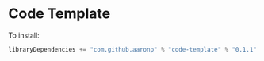 # Code Template

To install: 
```scala
libraryDependencies += "com.github.aaronp" % "code-template" % "0.1.1"
```
